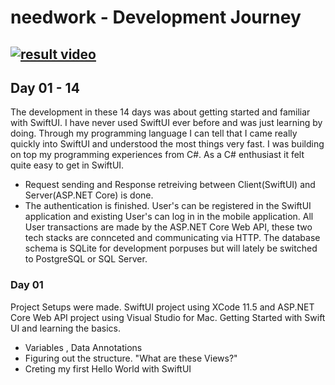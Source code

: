 #  needwork - Development Journey

## [![result video](http://img.youtube.com/vi/3a6k4FT5BSg/0.jpg)](http://www.youtube.com/watch?v=3a6k4FT5BSg "See Result Here :-)")

## Day 01 - 14
The development in these 14 days was about getting started and familiar with SwiftUI. I have never used SwiftUI ever before and was just learning by doing. Through my programming language I can tell that I came really quickly into SwiftUI and understood the most things very fast. I was building on top my programming experiences from C#. As a C# enthusiast it felt quite easy to get in SwiftUI. 
- Request sending and Response retreiving between Client(SwiftUI) and Server(ASP.NET Core) is done.
- The authentication is finished. User's can be registered in the SwiftUI application and existing User's can log in in the mobile application. All User transactions are made by the ASP.NET Core Web API, these two tech stacks are connceted and communicating via HTTP. The database schema is SQLite for development porpuses but will lately be switched to PostgreSQL or SQL Server.


### Day 01
Project Setups were made. SwiftUI project using XCode 11.5 and ASP.NET Core Web API project using Visual Studio for Mac.
Getting Started with Swift UI and learning the basics.
 - Variables , Data Annotations
 - Figuring out the structure. "What are these Views?"
 - Creting my first Hello World with SwiftUI

